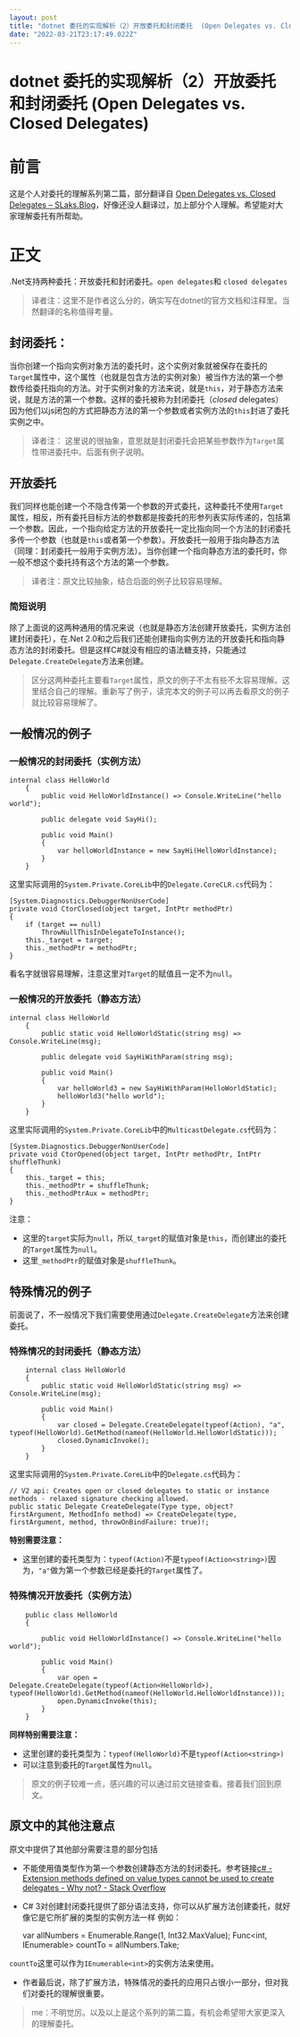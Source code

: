 ```yaml
---
layout: post
title: "dotnet 委托的实现解析（2）开放委托和封闭委托  (Open Delegates vs. Closed Delegates)"
date: "2022-03-21T23:17:49.022Z"
---
```

dotnet 委托的实现解析（2）开放委托和封闭委托 (Open Delegates vs. Closed Delegates)
================================================================

前言
==

这是个人对委托的理解系列第二篇，部分翻译自 [Open Delegates vs. Closed Delegates – SLaks.Blog](https://blog.slaks.net/2011/06/open-delegates-vs-closed-delegates.html)，好像还没人翻译过，加上部分个人理解。希望能对大家理解委托有所帮助。

正文
==

.Net支持两种委托：开放委托和封闭委托。`open delegates`和 `closed delegates`

> 译者注：这里不是作者这么分的，确实写在dotnet的官方文档和注释里。当然翻译的名称值得考量。

封闭委托：
-----

当你创建一个指向实例对象方法的委托时，这个实例对象就被保存在委托的`Target`属性中，这个属性（也就是包含方法的实例对象）被当作方法的第一个参数传给委托指向的方法。对于实例对象的方法来说，就是`this`，对于静态方法来说，就是方法的第一个参数。这样的委托被称为封闭委托（_closed_ delegates）因为他们以js闭包的方式把静态方法的第一个参数或者实例方法的`this`封进了委托实例之中。

> 译者注： 这里说的很抽象，意思就是封闭委托会把某些参数作为`Target`属性带进委托中。后面有例子说明。

开放委托
----

我们同样也能创建一个不隐含传第一个参数的开式委托，这种委托不使用`Target`属性，相反，所有委托目标方法的参数都是按委托的形参列表实际传递的，包括第一个参数。因此，一个指向给定方法的开放委托一定比指向同一个方法的封闭委托多传一个参数（也就是`this`或者第一个参数）。开放委托一般用于指向静态方法（同理：封闭委托一般用于实例方法）。当你创建一个指向静态方法的委托时，你一般不想这个委托持有这个方法的第一个参数。

> 译者注：原文比较抽象，结合后面的例子比较容易理解。

### 简短说明

除了上面说的这两种通用的情况来说（也就是静态方法创建开放委托，实例方法创建封闭委托），在.Net 2.0和之后我们还能创建指向实例方法的开放委托和指向静态方法的封闭委托。但是这样C#就没有相应的语法糖支持，只能通过`Delegate.CreateDelegate`方法来创建。

> 区分这两种委托主要看`Target`属性，原文的例子不太有些不太容易理解。这里结合自己的理解。重新写了例子，读完本文的例子可以再去看原文的例子就比较容易理解了。

一般情况的例子
-------

### 一般情况的封闭委托（实例方法）

    
    internal class HelloWorld
        {
            public void HelloWorldInstance() => Console.WriteLine("hello world");
    
            public delegate void SayHi();
    
            public void Main()
            {
                var helloWorldInstance = new SayHi(HelloWorldInstance);
            }
        }
    

这里实际调用的`System.Private.CoreLib`中的`Delegate.CoreCLR.cs`代码为：

    
    [System.Diagnostics.DebuggerNonUserCode]
    private void CtorClosed(object target, IntPtr methodPtr)
    {
        if (target == null)
            ThrowNullThisInDelegateToInstance();
        this._target = target;
        this._methodPtr = methodPtr;
    }
    

看名字就很容易理解，注意这里对`Target`的赋值且一定不为`null`。

### 一般情况的开放委托（静态方法）

    
    internal class HelloWorld
        {
            public static void HelloWorldStatic(string msg) => Console.WriteLine(msg);
    
            public delegate void SayHiWithParam(string msg);
    
            public void Main()
            {
                var helloWorld3 = new SayHiWithParam(HelloWorldStatic);
                helloWorld3("hello world");
            }
        }
    

这里实际调用的`System.Private.CoreLib`中的`MulticastDelegate.cs`代码为：

    [System.Diagnostics.DebuggerNonUserCode]
    private void CtorOpened(object target, IntPtr methodPtr, IntPtr shuffleThunk)
    {
        this._target = this;
        this._methodPtr = shuffleThunk;
        this._methodPtrAux = methodPtr;
    }
    

注意：

*   这里的`target`实际为`null`，所以`_target`的赋值对象是`this`，而创建出的委托的`Target`属性为`null`。
*   这里`_methodPtr`的赋值对象是`shuffleThunk`。

特殊情况的例子
-------

前面说了，不一般情况下我们需要使用通过`Delegate.CreateDelegate`方法来创建委托。

### 特殊情况的封闭委托（静态方法）

        internal class HelloWorld
        {
            public static void HelloWorldStatic(string msg) => Console.WriteLine(msg);
    
            public void Main()
            {
                var closed = Delegate.CreateDelegate(typeof(Action), "a", typeof(HelloWorld).GetMethod(nameof(HelloWorld.HelloWorldStatic)));
                closed.DynamicInvoke();
            }
        }
    

这里实际调用的`System.Private.CoreLib`中的`Delegate.cs`代码为：

    // V2 api: Creates open or closed delegates to static or instance methods - relaxed signature checking allowed.
    public static Delegate CreateDelegate(Type type, object? firstArgument, MethodInfo method) => CreateDelegate(type, firstArgument, method, throwOnBindFailure: true)!;
    

**特别需要注意：**

*   这里创建的委托类型为：`typeof(Action)`不是`typeof(Action<string>)`因为，`"a"`做为第一个参数已经是委托的`Target`属性了。

### 特殊情况开放委托（实例方法）

        public class HelloWorld
        {
    
            public void HelloWorldInstance() => Console.WriteLine("hello world");
    
            public void Main()
            {
                var open = Delegate.CreateDelegate(typeof(Action<HelloWorld>), typeof(HelloWorld).GetMethod(nameof(HelloWorld.HelloWorldInstance)));
                open.DynamicInvoke(this);
            }
        }
    

**同样特别需要注意：**

*   这里创建的委托类型为：`typeof(HelloWorld)`不是`typeof(Action<string>)`
*   可以注意到委托的`Target`属性为`null`。

> 原文的例子较难一点，感兴趣的可以通过前文链接查看。接着我们回到原文。

原文中的其他注意点
---------

原文中提供了其他部分需要注意的部分包括

*   不能使用值类型作为第一个参数创建静态方法的封闭委托。参考链接[c# - Extension methods defined on value types cannot be used to create delegates - Why not? - Stack Overflow](https://stackoverflow.com/questions/1016033/extension-methods-defined-on-value-types-cannot-be-used-to-create-delegates-wh)
*   C# 3对创建封闭委托提供了部分语法支持，你可以从扩展方法创建委托，就好像它是它所扩展的类型的实例方法一样 例如：

    var allNumbers = Enumerable.Range(1, Int32.MaxValue);
    Func<int, IEnumerable<int>> countTo = allNumbers.Take;
    

`countTo`这里可以作为`IEnumerable<int>`的实例方法来使用。

*   作者最后说，除了扩展方法，特殊情况的委托的应用只占很小一部分，但对我们对委托的理解很重要。

> me：不明觉厉。以及以上是这个系列的第二篇，有机会希望带大家更深入的理解委托。